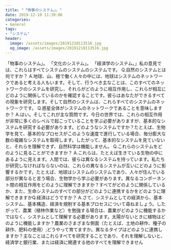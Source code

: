 ```yaml
---
title: "「物事のシステム」。"
date: 2019-12-10 11:39:06
categories:
- General
tags:
- "システム"
header:
  image: /assets/images/20191210113516.jpg
  og_image: /assets/images/20191210113516.jpg
---
```


「物事のシステム」。 「文化のシステム」。 「経済学のシステム。」私の意見では、これらはすべてシステムのシステムのシステムです。 Q.自然のシステムとは何ですか？ A.地球、山、極で働く人々の中には、地球はシステムのネットワークであると考える人もいます。そして、行うべき主なことは、このすべてのネットワークのシステムを研究し、それらがどのように相互作用し、これらが相互にどのように関係しているのかを確認することです。彼らはあなたができるすべての現象を研究します。そして自然のシステムは、これらすべてのシステムのネットワークです。 Q.惑星全体がシステムのネットワークであることを意味しますか？ A.はい。そしてこれが主な質問です。今日の世界では、これらの相互作用が非常に多くのレベルで起こっていることを学ぶ必要がありますが、基本的なシステムを研究する必要があります。どのようなシステムですか？たとえば、生物学を見て、基本的なプロセスがこのような速度で進行している場合、毎分膨大な数の複雑なシステムを取得します。したがって、基本的なシステムを見ていないと、それらを理解できず、自然科学は機能しません。 Q.これらのシステムをどのように見ることができますか？ A.これらは、たとえば生きている生物の中にあるように見えます。人間では、彼らは異なるシステムを持っています。私たちが研究しなければならないのは、これらの異なるシステムが互いにどのように影響するかです。たとえば、地球はシステムのシステムであり、人々が住んでいる部分が異なると言う場合、生物学から学ぶ必要があります。異なるコンポーネント間の相互作用をどのように理解できますか？すべてがどのように関係しているか、また、生命システムのすべての部分がどのように連携するかをどのように理解できますかQ.経済はどうですか？ A.さて、システムとしての経済から、基本システム、基本構造、経済を規制する基本プロセスについて尋ねましょう。したがって、農業（植林作業など）を勉強する場合は、農業がどのように機能するかではなく、システムとして理解する必要があります。太陽がないときに植物はどのように機能しますか？農業のさまざまな側面（たとえば、土地の耕作、種子の耕作、肥料の使用）;どうやって育てますか。異なるタイプはどのように連携しますか？主なことはこれらすべてを研究することであり、それを理解しないと、経済学と銀行業、または経済に関連する他のすべてを理解できません
